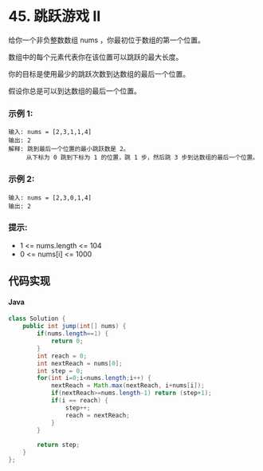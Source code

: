 # 45. 跳跃游戏 II

给你一个非负整数数组 nums ，你最初位于数组的第一个位置。

数组中的每个元素代表你在该位置可以跳跃的最大长度。

你的目标是使用最少的跳跃次数到达数组的最后一个位置。

假设你总是可以到达数组的最后一个位置。

 

### 示例 1:
```
输入: nums = [2,3,1,1,4]
输出: 2
解释: 跳到最后一个位置的最小跳跃数是 2。
     从下标为 0 跳到下标为 1 的位置，跳 1 步，然后跳 3 步到达数组的最后一个位置。
```
### 示例 2:
```
输入: nums = [2,3,0,1,4]
输出: 2
```


### 提示:

* 1 <= nums.length <= 104
* 0 <= nums[i] <= 1000






## 代码实现
#### Java
```Java
class Solution {
    public int jump(int[] nums) {
        if(nums.length==1) {
			return 0;
		}
		int reach = 0;
		int nextReach = nums[0];
		int step = 0;
		for(int i=0;i<nums.length;i++) {
			nextReach = Math.max(nextReach, i+nums[i]);
			if(nextReach>=nums.length-1) return (step+1);
			if(i == reach) {
				step++;
				reach = nextReach;
			}
		}
		
		return step;
    }
};
```